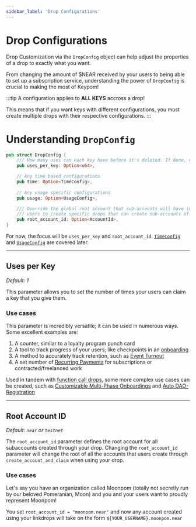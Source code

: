 ```yaml
---
sidebar_label: 'Drop Configurations'
---
```

# Drop Configurations

Drop Customization via the `DropConfig` object can help adjust the properties of a drop to exactly what you want. 

From changing the amount of $NEAR received by your users to being able to set up a subscription service, understanding the power of `DropConfig` is crucial to making the most of Keypom!

:::tip
A configuration applies to **ALL KEYS** accross a drop!  

This means that if you want keys with different configurations, you must create multiple drops with their respective configurations.
:::

# Understanding `DropConfig`
```rust
pub struct DropConfig {
    /// How many uses can each key have before it's deleted. If None, default to 1.
    pub uses_per_key: Option<u64>,

    // Any time based configurations
    pub time: Option<TimeConfig>,
    
    // Any usage specific configurations
    pub usage: Option<UsageConfig>,

    /// Override the global root account that sub-accounts will have (near or testnet). This allows
    /// users to create specific drops that can create sub-accounts of a predefined root.
    pub root_account_id: Option<AccountId>,
}
```
For now, the focus will be `uses_per_key` and `root_account_id`. [`TimeConfig`](time-customization.md) and [`UsageConfig`](usage-customization.md) are covered later.

---

## Uses per Key
*Default: 1*  

This parameter allows you to set the number of times your users can claim a key that you give them.

### Use cases
This parameter is incredibly versatile; it can be used in numerous ways. Some excellent examples are:  
1. A counter, similar to a loyalty program punch card
2. A tool to track progress of your users; like checkpoints in an [onboarding](../../../../Tutorials/Advanced/customized-onboarding/concept.md)
3. A method to accurately track retention, such as [Event Turnout](../../Github%20Readme/Types%20of%20Drops/fcdrops.md#nft-ticketing)
4. A set number of [Recurring Payments](../../Github%20Readme/Types%20of%20Drops/simpledrops.md#recurring-payments) for subscriptions or contracted/freelanced work


Used in tandem with [function call drops](fcdrops.md), some more complex use cases can be created, such as [Customizable Multi-Phase Onboardings](../../../../Tutorials/Advanced/customized-onboarding/concept.md) and [Auto DAO-Registration](../../../../Tutorials/Advanced/daos/concept.md)

---

## Root Account ID
*Default: `near` or `testnet`*  

The `root_account_id` parameter defines the root account for all subaccounts created through your drop. Changing the `root_account_id` parameter will change the root of all the accounts that users create through `create_account_and_claim` when using your drop.

### Use cases
Let's say you have an organization called Moonpom (totally not secretly run by our beloved Pomeranian, Moon) and you and your users want to proudly represent Moonpom! 

You set `root_account_id = "moonpom.near"` and now any account created using your linkdrops will take on the form `${YOUR_USERNAME}.moonpom.near`

